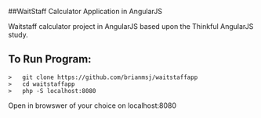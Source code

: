 
##WaitStaff Calculator Application in AngularJS

Waitstaff calculator project in AngularJS based upon the Thinkful AngularJS study.

## To Run Program:
```
>   git clone https://github.com/brianmsj/waitstaffapp
>   cd waitstaffapp
>   php -S localhost:8080
```

Open in browswer of your choice on localhost:8080
